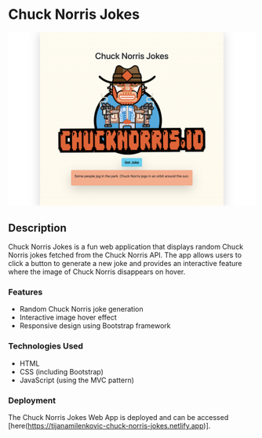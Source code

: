 # Chuck Norris Jokes 

![Screenshot](chuckNorrisJokes.png)

## Description

Chuck Norris Jokes is a fun web application that displays random Chuck Norris jokes fetched from the Chuck Norris API. The app allows users to click a button to generate a new joke and provides an interactive feature where the image of Chuck Norris disappears on hover.

### Features

- Random Chuck Norris joke generation
- Interactive image hover effect
- Responsive design using Bootstrap framework

### Technologies Used

- HTML
- CSS (including Bootstrap)
- JavaScript (using the MVC pattern)

### Deployment

The Chuck Norris Jokes Web App is deployed and can be accessed [here(https://tijanamilenkovic-chuck-norris-jokes.netlify.app)]. 

